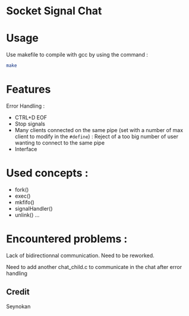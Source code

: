 # Socket Signal Chat

# Usage 
Use makefile to compile with gcc by using the command : 

```bash
make
```

# Features 

Error Handling :
- CTRL+D EOF
- Stop signals
- Many clients connected on the same pipe (set with a number of max client to modify in the `#define`) : Reject of a too big number of user wanting to connect to the same pipe
- Interface

# Used concepts : 

- fork()
- exec()
- mkfifo()
- signalHandler()
- unlink()
...

# Encountered problems : 

Lack of bidirectionnal communication. Need to be reworked.

Need to add another chat_child.c to communicate in the chat after error handling

## Credit
Seynokan